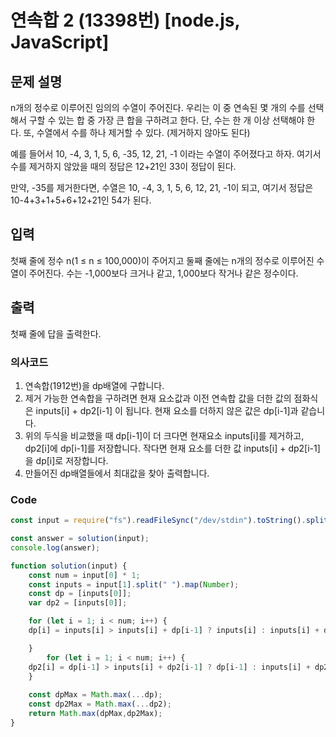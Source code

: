 # 연속합 2 (13398번) [node.js, JavaScript] 

## 문제 설명
n개의 정수로 이루어진 임의의 수열이 주어진다. 우리는 이 중 연속된 몇 개의 수를 선택해서 구할 수 있는 합 중 가장 큰 합을 구하려고 한다. 단, 수는 한 개 이상 선택해야 한다. 또, 수열에서 수를 하나 제거할 수 있다. (제거하지 않아도 된다)

예를 들어서 10, -4, 3, 1, 5, 6, -35, 12, 21, -1 이라는 수열이 주어졌다고 하자. 여기서 수를 제거하지 않았을 때의 정답은 12+21인 33이 정답이 된다.

만약, -35를 제거한다면, 수열은 10, -4, 3, 1, 5, 6, 12, 21, -1이 되고, 여기서 정답은 10-4+3+1+5+6+12+21인 54가 된다.

## 입력
첫째 줄에 정수 n(1 ≤ n ≤ 100,000)이 주어지고 둘째 줄에는 n개의 정수로 이루어진 수열이 주어진다. 수는 -1,000보다 크거나 같고, 1,000보다 작거나 같은 정수이다.

## 출력
첫째 줄에 답을 출력한다.

### 의사코드 
1. 연속합(1912번)을 dp배열에 구합니다.
2. 제거 가능한 연속합을 구하려면 현재 요소값과 이전 연속합 값을 더한 값의 점화식은 inputs[i] + dp2[i-1] 이 됩니다. 현재 요소를 더하지 않은 값은 dp[i-1]과 같습니다.
3. 위의 두식을 비교했을 때 dp[i-1]이 더 크다면 현재요소 inputs[i]를 제거하고, dp2[i]에 dp[i-1]를 저장합니다. 작다면 현재 요소를 더한 값 inputs[i] + dp2[i-1]을 dp[i]로 저장합니다.
4. 만들어진 dp배열들에서 최대값을 찾아 출력합니다.
### Code
```js
const input = require("fs").readFileSync("/dev/stdin").toString().split("\n"); 

const answer = solution(input);
console.log(answer);

function solution(input) {
    const num = input[0] * 1;
    const inputs = input[1].split(" ").map(Number);
    const dp = [inputs[0]];
    var dp2 = [inputs[0]];

    for (let i = 1; i < num; i++) {
    dp[i] = inputs[i] > inputs[i] + dp[i-1] ? inputs[i] : inputs[i] + dp[i-1];

    }
        for (let i = 1; i < num; i++) {
    dp2[i] = dp[i-1] > inputs[i] + dp2[i-1] ? dp[i-1] : inputs[i] + dp2[i-1];
    }
    
    const dpMax = Math.max(...dp);
    const dp2Max = Math.max(...dp2);
    return Math.max(dpMax,dp2Max);
}
```